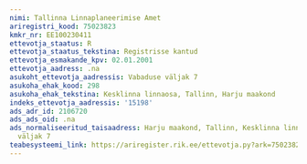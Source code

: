 ```yaml
---
nimi: Tallinna Linnaplaneerimise Amet
ariregistri_kood: 75023823
kmkr_nr: EE100230411
ettevotja_staatus: R
ettevotja_staatus_tekstina: Registrisse kantud
ettevotja_esmakande_kpv: 02.01.2001
ettevotja_aadress: .na
asukoht_ettevotja_aadressis: Vabaduse väljak 7
asukoha_ehak_kood: 298
asukoha_ehak_tekstina: Kesklinna linnaosa, Tallinn, Harju maakond
indeks_ettevotja_aadressis: '15198'
ads_adr_id: 2106720
ads_ads_oid: .na
ads_normaliseeritud_taisaadress: Harju maakond, Tallinn, Kesklinna linnaosa, Vabaduse
  väljak 7
teabesysteemi_link: https://ariregister.rik.ee/ettevotja.py?ark=75023823&ref=rekvisiidid
---
```

